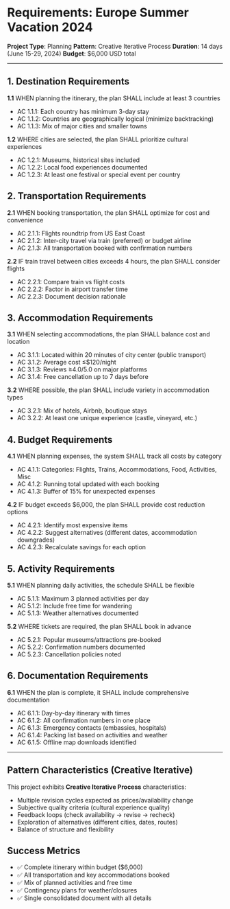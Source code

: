 # Requirements: Europe Summer Vacation 2024

**Project Type**: Planning
**Pattern**: Creative Iterative Process
**Duration**: 14 days (June 15-29, 2024)
**Budget**: $6,000 USD total

---

## 1. Destination Requirements

**1.1** WHEN planning the itinerary, the plan SHALL include at least 3 countries
  - AC 1.1.1: Each country has minimum 3-day stay
  - AC 1.1.2: Countries are geographically logical (minimize backtracking)
  - AC 1.1.3: Mix of major cities and smaller towns

**1.2** WHERE cities are selected, the plan SHALL prioritize cultural experiences
  - AC 1.2.1: Museums, historical sites included
  - AC 1.2.2: Local food experiences documented
  - AC 1.2.3: At least one festival or special event per country

## 2. Transportation Requirements

**2.1** WHEN booking transportation, the plan SHALL optimize for cost and convenience
  - AC 2.1.1: Flights roundtrip from US East Coast
  - AC 2.1.2: Inter-city travel via train (preferred) or budget airline
  - AC 2.1.3: All transportation booked with confirmation numbers

**2.2** IF train travel between cities exceeds 4 hours, the plan SHALL consider flights
  - AC 2.2.1: Compare train vs flight costs
  - AC 2.2.2: Factor in airport transfer time
  - AC 2.2.3: Document decision rationale

## 3. Accommodation Requirements

**3.1** WHEN selecting accommodations, the plan SHALL balance cost and location
  - AC 3.1.1: Located within 20 minutes of city center (public transport)
  - AC 3.1.2: Average cost ≤$120/night
  - AC 3.1.3: Reviews ≥4.0/5.0 on major platforms
  - AC 3.1.4: Free cancellation up to 7 days before

**3.2** WHERE possible, the plan SHALL include variety in accommodation types
  - AC 3.2.1: Mix of hotels, Airbnb, boutique stays
  - AC 3.2.2: At least one unique experience (castle, vineyard, etc.)

## 4. Budget Requirements

**4.1** WHEN planning expenses, the system SHALL track all costs by category
  - AC 4.1.1: Categories: Flights, Trains, Accommodations, Food, Activities, Misc
  - AC 4.1.2: Running total updated with each booking
  - AC 4.1.3: Buffer of 15% for unexpected expenses

**4.2** IF budget exceeds $6,000, the plan SHALL provide cost reduction options
  - AC 4.2.1: Identify most expensive items
  - AC 4.2.2: Suggest alternatives (different dates, accommodation downgrades)
  - AC 4.2.3: Recalculate savings for each option

## 5. Activity Requirements

**5.1** WHEN planning daily activities, the schedule SHALL be flexible
  - AC 5.1.1: Maximum 3 planned activities per day
  - AC 5.1.2: Include free time for wandering
  - AC 5.1.3: Weather alternatives documented

**5.2** WHERE tickets are required, the plan SHALL book in advance
  - AC 5.2.1: Popular museums/attractions pre-booked
  - AC 5.2.2: Confirmation numbers documented
  - AC 5.2.3: Cancellation policies noted

## 6. Documentation Requirements

**6.1** WHEN the plan is complete, it SHALL include comprehensive documentation
  - AC 6.1.1: Day-by-day itinerary with times
  - AC 6.1.2: All confirmation numbers in one place
  - AC 6.1.3: Emergency contacts (embassies, hospitals)
  - AC 6.1.4: Packing list based on activities and weather
  - AC 6.1.5: Offline map downloads identified

---

## Pattern Characteristics (Creative Iterative)

This project exhibits **Creative Iterative Process** characteristics:
- Multiple revision cycles expected as prices/availability change
- Subjective quality criteria (cultural experience quality)
- Feedback loops (check availability → revise → recheck)
- Exploration of alternatives (different cities, dates, routes)
- Balance of structure and flexibility

## Success Metrics

- ✅ Complete itinerary within budget ($6,000)
- ✅ All transportation and key accommodations booked
- ✅ Mix of planned activities and free time
- ✅ Contingency plans for weather/closures
- ✅ Single consolidated document with all details
